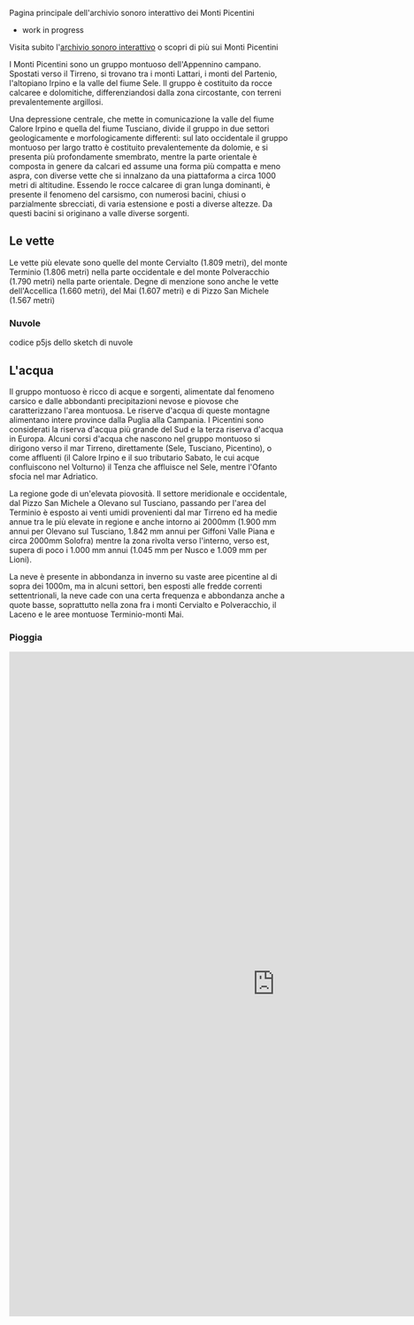 Pagina principale dell'archivio sonoro interattivo dei Monti Picentini

 - work in progress

Visita subito l'[archivio sonoro interattivo](https://bergsound.github.io/ArchivioSonoro/testarchivio/) o scopri di più sui Monti Picentini

I Monti Picentini sono un gruppo montuoso dell'Appennino campano. Spostati verso il Tirreno, si trovano tra i monti Lattari, i monti del Partenio, l'altopiano Irpino e la valle del fiume Sele. Il gruppo è costituito da rocce calcaree e dolomitiche, differenziandosi dalla zona circostante, con terreni prevalentemente argillosi.

Una depressione centrale, che mette in comunicazione la valle del fiume Calore Irpino e quella del fiume Tusciano, divide il gruppo in due settori geologicamente e morfologicamente differenti: sul lato occidentale il gruppo montuoso per largo tratto è costituito prevalentemente da dolomie, e si presenta più profondamente smembrato, mentre la parte orientale è composta in genere da calcari ed assume una forma più compatta e meno aspra, con diverse vette che si innalzano da una piattaforma a circa 1000 metri di altitudine. Essendo le rocce calcaree di gran lunga dominanti, è presente il fenomeno del carsismo, con numerosi bacini, chiusi o parzialmente sbrecciati, di varia estensione e posti a diverse altezze. Da questi bacini si originano a valle diverse sorgenti.

## Le vette
Le vette più elevate sono quelle del monte Cervialto (1.809 metri), del monte Terminio (1.806 metri) nella parte occidentale e del monte Polveracchio (1.790 metri) nella parte orientale. Degne di menzione sono anche le vette dell'Accellica (1.660 metri), del Mai (1.607 metri) e di Pizzo San Michele (1.567 metri)

### Nuvole

codice p5js dello sketch di nuvole


## L'acqua
Il gruppo montuoso è ricco di acque e sorgenti, alimentate dal fenomeno carsico e dalle abbondanti precipitazioni nevose e piovose che caratterizzano l'area montuosa. Le riserve d'acqua di queste montagne alimentano intere province dalla Puglia alla Campania. I Picentini sono considerati la riserva d'acqua più grande del Sud e la terza riserva d'acqua in Europa. Alcuni corsi d'acqua che nascono nel gruppo montuoso si dirigono verso il mar Tirreno, direttamente (Sele, Tusciano, Picentino), o come affluenti (il Calore Irpino e il suo tributario Sabato, le cui acque confluiscono nel Volturno) il Tenza che affluisce nel Sele, mentre l'Ofanto sfocia nel mar Adriatico.

La regione gode di un'elevata piovosità. Il settore meridionale e occidentale, dal Pizzo San Michele a Olevano sul Tusciano, passando per l'area del Terminio è esposto ai venti umidi provenienti dal mar Tirreno ed ha medie annue tra le più elevate in regione e anche intorno ai 2000mm (1.900 mm annui per Olevano sul Tusciano, 1.842 mm annui per Giffoni Valle Piana e circa 2000mm Solofra) mentre la zona rivolta verso l'interno, verso est, supera di poco i 1.000 mm annui (1.045 mm per Nusco e 1.009 mm per Lioni).

La neve è presente in abbondanza in inverno su vaste aree picentine al di sopra dei 1000m, ma in alcuni settori, ben esposti alle fredde correnti settentrionali, la neve cade con una certa frequenza e abbondanza anche a quote basse, soprattutto nella zona fra i monti Cervialto e Polveracchio, il Laceno e le aree montuose Terminio-monti Mai.

### Pioggia

<iframe src="https://preview.p5js.org/Berg_/present/qtatLFUXB" style = "height: 30%; width: 100%; border: none; position: absolute"></iframe>


## La flora e la fauna
La vegetazione è caratterizzata - specialmente sul versante meridionale - da una prevalente copertura di bosco ceduo misto, alternato a castagneti da frutto.

Dei fitti faggeti si trovano su tutte le elevazioni al di sopra dei 900m, scendendo a quote più basse nelle zone più fredde del comprensorio (area del Laceno, valli del Terminio e dei monti Mai).

I Monti Picentini sono ricchi di boschi di faggio, cerro, acero, ontano, castagnoe  conservano un'area del pino nero.

### Alberi

codice p5js dello sketch di Alberi


## L'uomo
Gli insediamenti
Le infrastrutture (captazioni...)
L'inquinamento dei fiumi

### Radici

codice p5js dello sketch di Radici


Visita l'[archivio sonoro interattivo](https://bergsound.github.io/ArchivioSonoro/testarchivio/)


